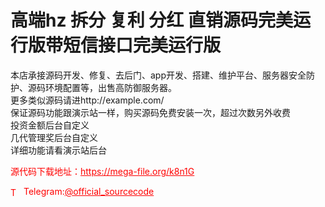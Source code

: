 # 高端hz 拆分 复利 分红 直销源码完美运行版带短信接口完美运行版

本店承接源码开发、修复、去后门、app开发、搭建、维护平台、服务器安全防护、源码环境配置等，出售高防御服务器。<br>更多类似源码请进http://example.com/<br>保证源码功能跟演示站一样，购买源码免费安装一次，超过次数另外收费<br>投资金额后台自定义<br>几代管理奖后台自定义<br>详细功能请看演示站后台<br>


<p style="color: red;">源代码下载地址：<a href="https://mega-file.org/k8n1G" style="color: red;">https://mega-file.org/k8n1G</a></p><p style="color: red;"><img src="https://cdn-icons-png.flaticon.com/512/2111/2111646.png" alt="Telegram Icon" style="width: 16px; vertical-align: middle; margin-right: 5px;">Telegram:<a href="https://t.me/official_sourcecode" style="color: red;">@official_sourcecode</a></p>